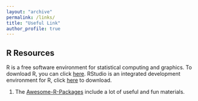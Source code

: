 ```yaml
---
layout: "archive"
permalink: /links/
title: "Useful Link"
author_profile: true
---
```


## R Resources
R is a free software environment for statistical computing and graphics. To download R, you can click [here](https://cran.r-project.org/mirrors.html). RStudio is an integrated development environment for R, click [here](https://rstudio.com/products/rstudio/download/) to download.
1. The [Awesome-R-Packages](https://github.com/chenxuecon/Awesome-R-packages) include a lot of useful and fun materials.

